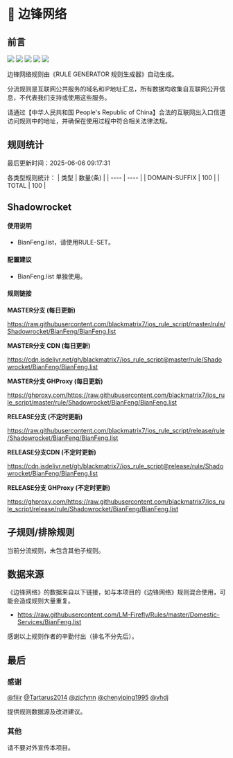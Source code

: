 # 🧸 边锋网络

## 前言

![](https://shields.io/badge/-移除重复规则-ff69b4) ![](https://shields.io/badge/-DOMAIN与DOMAIN--SUFFIX合并-green) ![](https://shields.io/badge/-DOMAIN--SUFFIX间合并-critical) ![](https://shields.io/badge/-DOMAIN--SUFFIX与DOMAIN--KEYWORD合并-blue) ![](https://shields.io/badge/-IP--CIDR(6)合并-blueviolet) 

边锋网络规则由《RULE GENERATOR 规则生成器》自动生成。

分流规则是互联网公共服务的域名和IP地址汇总，所有数据均收集自互联网公开信息，不代表我们支持或使用这些服务。

请通过【中华人民共和国 People's Republic of China】合法的互联网出入口信道访问规则中的地址，并确保在使用过程中符合相关法律法规。

## 规则统计

最后更新时间：2025-06-06 09:17:31

各类型规则统计：
| 类型 | 数量(条)  | 
| ---- | ----  |
| DOMAIN-SUFFIX | 100  | 
| TOTAL | 100  | 


## Shadowrocket 

#### 使用说明
- BianFeng.list，请使用RULE-SET。

#### 配置建议
- BianFeng.list 单独使用。

#### 规则链接
**MASTER分支 (每日更新)**

https://raw.githubusercontent.com/blackmatrix7/ios_rule_script/master/rule/Shadowrocket/BianFeng/BianFeng.list

**MASTER分支 CDN (每日更新)**

https://cdn.jsdelivr.net/gh/blackmatrix7/ios_rule_script@master/rule/Shadowrocket/BianFeng/BianFeng.list

**MASTER分支 GHProxy (每日更新)**

https://ghproxy.com/https://raw.githubusercontent.com/blackmatrix7/ios_rule_script/master/rule/Shadowrocket/BianFeng/BianFeng.list

**RELEASE分支 (不定时更新)**

https://raw.githubusercontent.com/blackmatrix7/ios_rule_script/release/rule/Shadowrocket/BianFeng/BianFeng.list

**RELEASE分支CDN (不定时更新)**

https://cdn.jsdelivr.net/gh/blackmatrix7/ios_rule_script@release/rule/Shadowrocket/BianFeng/BianFeng.list

**RELEASE分支 GHProxy (不定时更新)**

https://ghproxy.com/https://raw.githubusercontent.com/blackmatrix7/ios_rule_script/release/rule/Shadowrocket/BianFeng/BianFeng.list

## 子规则/排除规则


当前分流规则，未包含其他子规则。

## 数据来源

《边锋网络》的数据来自以下链接，如与本项目的《边锋网络》规则混合使用，可能会造成规则大量重复。

- https://raw.githubusercontent.com/LM-Firefly/Rules/master/Domestic-Services/BianFeng.list


感谢以上规则作者的辛勤付出（排名不分先后）。

## 最后

### 感谢

[@fiiir](https://github.com/fiiir) [@Tartarus2014](https://github.com/Tartarus2014) [@zjcfynn](https://github.com/zjcfynn) [@chenyiping1995](https://github.com/chenyiping1995) [@vhdj](https://github.com/vhdj)

提供规则数据源及改进建议。

### 其他

请不要对外宣传本项目。